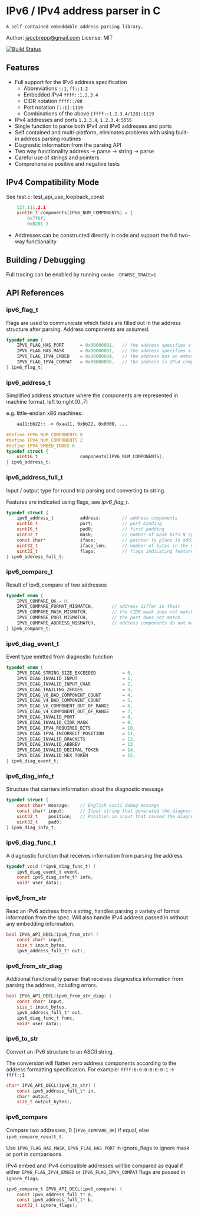 # IPv6 / IPv4 address parser in C

    A self-contained embeddable address parsing library.

Author: jacobrepp@gmail.com
License: MIT

[![Build Status](https://travis-ci.org/jrepp/ipv6-parse.svg?branch=master)](https://travis-ci.org/jrepp/ipv6-parse)

## Features

- Full support for the IPv6 address specification
  - Abbreviations `::1`, `ff::1:2`
  - Embedded IPv4 `ffff::1.2.3.4`
  - CIDR notation `ffff::/80`
  - Port notation `[::1]:1119`
  - Combinations of the above `[ffff::1.2.3.4/128]:1119`
- IPv4 addresses and ports `1.2.3.4`, `1.2.3.4:5555`
- Single function to parse both IPv4 and IPv6 addresses and ports
- Self contained and multi-platform, eliminates problems with using built-in address parsing routines
- Diagnostic information from the parsing API
- Two way functionality address -> parse -> string -> parse
- Careful use of strings and pointers
- Comprehensive positive and negative tests

## IPv4 Compatibility Mode

See test.c: test_api_use_loopback_const

```c
    127.111.2.1
    uint16_t components[IPV6_NUM_COMPONENTS] = {
        0x7f6f,
        0x0201 }
```

- Addresses can be constructed directly in code and support the full two-way functionality

## Building / Debugging

Full tracing can be enabled by running `cmake -DPARSE_TRACE=1`

## API References

### ipv6_flag_t

Flags are used to communicate which fields are filled out in the address structure
after parsing. Address components are assumed.

```c
typedef enum {
    IPV6_FLAG_HAS_PORT      = 0x00000001,   // the address specifies a port setting
    IPV6_FLAG_HAS_MASK      = 0x00000002,   // the address specifies a CIDR mask
    IPV6_FLAG_IPV4_EMBED    = 0x00000004,   // the address has an embedded IPv4 address in the last 32bits
    IPV6_FLAG_IPV4_COMPAT   = 0x00000008,   // the address is IPv4 compatible (1.2.3.4:5555)
} ipv6_flag_t;
```

### ipv6_address_t

Simplified address structure where the components are represented in machine format, left to right [0..7]

e.g. little-endian x86 machines:

```txt
    aa11:bb22:: -> 0xaa11, 0xbb22, 0x0000, ...
```

```c
#define IPV6_NUM_COMPONENTS 8
#define IPV4_NUM_COMPONENTS 2
#define IPV4_EMBED_INDEX 6
typedef struct {
    uint16_t                components[IPV6_NUM_COMPONENTS];
} ipv6_address_t;
```

### ipv6_address_full_t

Input / output type for round trip parsing and converting to string.

Features are indicated using flags, see *ipv6_flag_t*.

```c
typedef struct {
    ipv6_address_t          address;        // address components
    uint16_t                port;           // port binding
    uint16_t                pad0;           // first padding
    uint32_t                mask;           // number of mask bits N specified for example in ::1/N
    const char*             iface;          // pointer to place in address string where interface is defined
    uint32_t                iface_len;      // number of bytes in the name of the interface
    uint32_t                flags;          // flags indicating features of address
} ipv6_address_full_t;
```

### ipv6_compare_t

Result of ipv6_compare of two addresses

```c
typedef enum {
    IPV6_COMPARE_OK = 0,
    IPV6_COMPARE_FORMAT_MISMATCH,       // address differ in their
    IPV6_COMPARE_MASK_MISMATCH,         // the CIDR mask does not match
    IPV6_COMPARE_PORT_MISMATCH,         // the port does not match
    IPV6_COMPARE_ADDRESS_MISMATCH,      // address components do not match
} ipv6_compare_t;
```

### ipv6_diag_event_t

Event type emitted from diagnostic function

```c
typedef enum {
    IPV6_DIAG_STRING_SIZE_EXCEEDED          = 0,
    IPV6_DIAG_INVALID_INPUT                 = 1,
    IPV6_DIAG_INVALID_INPUT_CHAR            = 2,
    IPV6_DIAG_TRAILING_ZEROES               = 3,
    IPV6_DIAG_V6_BAD_COMPONENT_COUNT        = 4,
    IPV6_DIAG_V4_BAD_COMPONENT_COUNT        = 5,
    IPV6_DIAG_V6_COMPONENT_OUT_OF_RANGE     = 6,
    IPV6_DIAG_V4_COMPONENT_OUT_OF_RANGE     = 7,
    IPV6_DIAG_INVALID_PORT                  = 8,
    IPV6_DIAG_INVALID_CIDR_MASK             = 9,
    IPV6_DIAG_IPV4_REQUIRED_BITS            = 10,
    IPV6_DIAG_IPV4_INCORRECT_POSITION       = 11,
    IPV6_DIAG_INVALID_BRACKETS              = 12,
    IPV6_DIAG_INVALID_ABBREV                = 13,
    IPV6_DIAG_INVALID_DECIMAL_TOKEN         = 14,
    IPV6_DIAG_INVALID_HEX_TOKEN             = 15,
} ipv6_diag_event_t;
```

### ipv6_diag_info_t

Structure that carriers information about the diagnostic message

```c
typedef struct {
    const char* message;    // English ascii debug message
    const char* input;      // Input string that generated the diagnostic
    uint32_t    position;   // Position in input that caused the diagnostic
    uint32_t    pad0;
} ipv6_diag_info_t;
```

### ipv6_diag_func_t

A diagnostic function that receives information from parsing the address

```c
typedef void (*ipv6_diag_func_t) (
    ipv6_diag_event_t event,
    const ipv6_diag_info_t* info,
    void* user_data);
```

### ipv6_from_str

Read an IPv6 address from a string, handles parsing a variety of format
information from the spec. Will also handle IPv4 address passed in without
any embedding information.

```c
bool IPV6_API_DECL(ipv6_from_str) (
    const char* input,
    size_t input_bytes,
    ipv6_address_full_t* out);
```

### ipv6_from_str_diag

Additional functionality parser that receives diagnostics information from parsing the address, including errors.

```c
bool IPV6_API_DECL(ipv6_from_str_diag) (
    const char* input,
    size_t input_bytes,
    ipv6_address_full_t* out,
    ipv6_diag_func_t func,
    void* user_data);
```

### ipv6_to_str

Convert an IPv6 structure to an ASCII string.

The conversion will flatten zero address components according to the address formatting specification. For example: `ffff:0:0:0:0:0:0:1` -> `ffff::1`

```c
char* IPV6_API_DECL(ipv6_to_str) (
    const ipv6_address_full_t* in,
    char* output,
    size_t output_bytes);
```

### ipv6_compare

Compare two addresses, 0 (`IPV6_COMPARE_OK`) if equal, else `ipv6_compare_result_t`.

Use `IPV6_FLAG_HAS_MASK`, `IPV6_FLAG_HAS_PORT` in ignore_flags to ignore mask or port in comparisons.

IPv4 embed and IPv4 compatible addresses will be compared as equal if either `IPV6_FLAG_IPV4_EMBED` or `IPV6_FLAG_IPV4_COMPAT` flags are passed in `ignore_flags`.

```c
ipv6_compare_t IPV6_API_DECL(ipv6_compare) (
    const ipv6_address_full_t* a,
    const ipv6_address_full_t* b,
    uint32_t ignore_flags);
```
